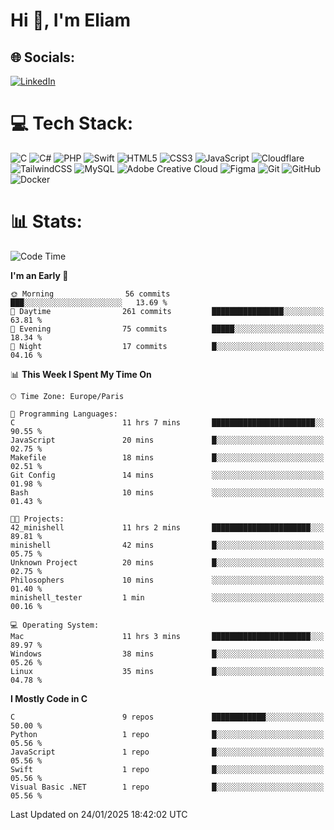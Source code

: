 <h1>Hi 👋, I'm Eliam</h1>

## 🌐 Socials:
[![LinkedIn](https://img.shields.io/badge/LinkedIn-%230077B5.svg?logo=linkedin&logoColor=white)](https://www.linkedin.com/in/eliam-detoh/) 

# 💻 Tech Stack:
![C](https://img.shields.io/badge/c-%2300599C.svg?style=for-the-badge&logo=c&logoColor=white) ![C#](https://img.shields.io/badge/c%23-%23239120.svg?style=for-the-badge&logo=csharp&logoColor=white) ![PHP](https://img.shields.io/badge/php-%23777BB4.svg?style=for-the-badge&logo=php&logoColor=white) ![Swift](https://img.shields.io/badge/swift-F54A2A?style=for-the-badge&logo=swift&logoColor=white) ![HTML5](https://img.shields.io/badge/html5-%23E34F26.svg?style=for-the-badge&logo=html5&logoColor=white) ![CSS3](https://img.shields.io/badge/css3-%231572B6.svg?style=for-the-badge&logo=css3&logoColor=white) ![JavaScript](https://img.shields.io/badge/javascript-%23323330.svg?style=for-the-badge&logo=javascript&logoColor=%23F7DF1E) ![Cloudflare](https://img.shields.io/badge/Cloudflare-F38020?style=for-the-badge&logo=Cloudflare&logoColor=white) ![TailwindCSS](https://img.shields.io/badge/tailwindcss-%2338B2AC.svg?style=for-the-badge&logo=tailwind-css&logoColor=white) ![MySQL](https://img.shields.io/badge/mysql-4479A1.svg?style=for-the-badge&logo=mysql&logoColor=white) ![Adobe Creative Cloud](https://img.shields.io/badge/Adobe%20Creative%20Cloud-DA1F26.svg?style=for-the-badge&logo=Adobe%20Creative%20Cloud&logoColor=white) ![Figma](https://img.shields.io/badge/figma-%23F24E1E.svg?style=for-the-badge&logo=figma&logoColor=white) ![Git](https://img.shields.io/badge/git-%23F05033.svg?style=for-the-badge&logo=git&logoColor=white) ![GitHub](https://img.shields.io/badge/github-%23121011.svg?style=for-the-badge&logo=github&logoColor=white) ![Docker](https://img.shields.io/badge/docker-%230db7ed.svg?style=for-the-badge&logo=docker&logoColor=white)

# 📊  Stats:
<!--START_SECTION:waka-->
![Code Time](http://img.shields.io/badge/Code%20Time-126%20hrs%204%20mins-blue)

**I'm an Early 🐤** 

```text
🌞 Morning                56 commits          ███░░░░░░░░░░░░░░░░░░░░░░   13.69 % 
🌆 Daytime                261 commits         ████████████████░░░░░░░░░   63.81 % 
🌃 Evening                75 commits          █████░░░░░░░░░░░░░░░░░░░░   18.34 % 
🌙 Night                  17 commits          █░░░░░░░░░░░░░░░░░░░░░░░░   04.16 % 
```


📊 **This Week I Spent My Time On** 

```text
🕑︎ Time Zone: Europe/Paris

💬 Programming Languages: 
C                        11 hrs 7 mins       ███████████████████████░░   90.55 % 
JavaScript               20 mins             █░░░░░░░░░░░░░░░░░░░░░░░░   02.75 % 
Makefile                 18 mins             █░░░░░░░░░░░░░░░░░░░░░░░░   02.51 % 
Git Config               14 mins             ░░░░░░░░░░░░░░░░░░░░░░░░░   01.98 % 
Bash                     10 mins             ░░░░░░░░░░░░░░░░░░░░░░░░░   01.43 % 

🐱‍💻 Projects: 
42_minishell             11 hrs 2 mins       ██████████████████████░░░   89.81 % 
minishell                42 mins             █░░░░░░░░░░░░░░░░░░░░░░░░   05.75 % 
Unknown Project          20 mins             █░░░░░░░░░░░░░░░░░░░░░░░░   02.75 % 
Philosophers             10 mins             ░░░░░░░░░░░░░░░░░░░░░░░░░   01.40 % 
minishell_tester         1 min               ░░░░░░░░░░░░░░░░░░░░░░░░░   00.16 % 

💻 Operating System: 
Mac                      11 hrs 3 mins       ██████████████████████░░░   89.97 % 
Windows                  38 mins             █░░░░░░░░░░░░░░░░░░░░░░░░   05.26 % 
Linux                    35 mins             █░░░░░░░░░░░░░░░░░░░░░░░░   04.78 % 
```

**I Mostly Code in C** 

```text
C                        9 repos             ████████████░░░░░░░░░░░░░   50.00 % 
Python                   1 repo              █░░░░░░░░░░░░░░░░░░░░░░░░   05.56 % 
JavaScript               1 repo              █░░░░░░░░░░░░░░░░░░░░░░░░   05.56 % 
Swift                    1 repo              █░░░░░░░░░░░░░░░░░░░░░░░░   05.56 % 
Visual Basic .NET        1 repo              █░░░░░░░░░░░░░░░░░░░░░░░░   05.56 % 
```




 Last Updated on 24/01/2025 18:42:02 UTC
<!--END_SECTION:waka-->
